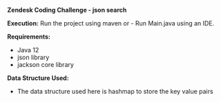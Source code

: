 **Zendesk Coding Challenge - json search**


**Execution:**
Run the project using maven or -
Run Main.java using an IDE.


**Requirements:**
- Java 12
- json library
- jackson core library


**Data Structure Used:**
- The data structure used here is hashmap to store the key value pairs




